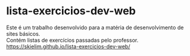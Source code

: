 # lista-exercicios-dev-web
Este é um trabalho desenvolvido para a matéria de desenvolvimento de sites básicos.
<br>
Contém listas de exercícios passadas pelo professor.
<br>
https://skielim.github.io/lista-exercicios-dev-web/
